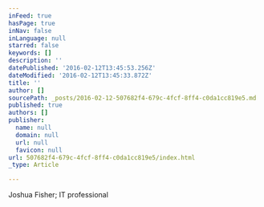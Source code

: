 ```yaml
---
inFeed: true
hasPage: true
inNav: false
inLanguage: null
starred: false
keywords: []
description: ''
datePublished: '2016-02-12T13:45:53.256Z'
dateModified: '2016-02-12T13:45:33.872Z'
title: ''
author: []
sourcePath: _posts/2016-02-12-507682f4-679c-4fcf-8ff4-c0da1cc819e5.md
published: true
authors: []
publisher:
  name: null
  domain: null
  url: null
  favicon: null
url: 507682f4-679c-4fcf-8ff4-c0da1cc819e5/index.html
_type: Article

---
```

Joshua Fisher; IT professional